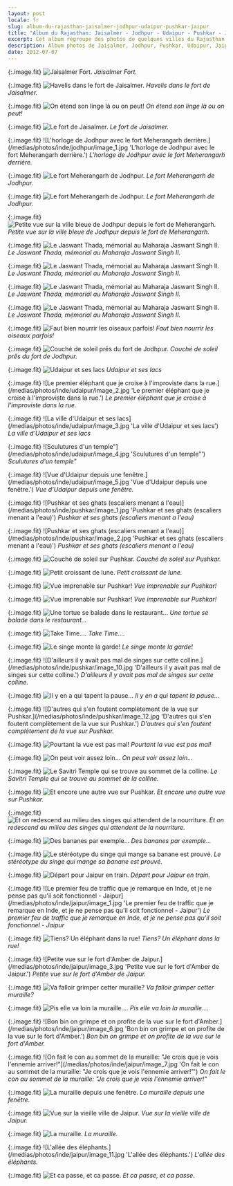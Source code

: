 ```yaml
---
layout: post
locale: fr
slug: album-du-rajasthan-jaisalmer-jodhpur-udaipur-pushkar-jaipur
title: "Album du Rajasthan: Jaisalmer - Jodhpur - Udaipur - Pushkar - Jaipur"
excerpt: Cet album regroupe des photos de quelques villes du Rajasthan.
description: Album photos de Jaisalmer, Jodhpur, Pushkar, Udaipur, Jaipur au Rajasthan en Inde.
date: 2012-07-07
---
```


{:.image.fit}
![Jaisalmer Fort.](/medias/photos/inde/jaisalmer/image_1.jpg 'Jaisalmer Fort.')
_Jaisalmer Fort._

{:.image.fit}
![Havelis dans le fort de Jaisalmer.](/medias/photos/inde/jaisalmer/image_2.jpg 'Havelis dans le fort de Jaisalmer.')
_Havelis dans le fort de Jaisalmer._

{:.image.fit}
![On &eacute;tend son linge l&agrave; ou on peut!](/medias/photos/inde/jaisalmer/image_3.jpg 'On &eacute;tend son linge l&agrave; ou on peut!')
_On &eacute;tend son linge l&agrave; ou on peut!_

{:.image.fit}
![Le fort de Jaisalmer.](/medias/photos/inde/jaisalmer/image_4.jpg 'Le fort de Jaisalmer.')
_Le fort de Jaisalmer._

{:.image.fit}
![L'horloge de Jodhpur avec le fort Meherangarh derri&egrave;re.](/medias/photos/inde/jodhpur/image_1.jpg 'L'horloge de Jodhpur avec le fort Meherangarh derri&egrave;re.')
_L'horloge de Jodhpur avec le fort Meherangarh derri&egrave;re._

{:.image.fit}
![Le fort Meherangarh de Jodhpur.](/medias/photos/inde/jodhpur/image_2.jpg 'Le fort Meherangarh de Jodhpur.')
_Le fort Meherangarh de Jodhpur._

{:.image.fit}
![Le fort Meherangarh de Jodhpur.](/medias/photos/inde/jodhpur/image_3.jpg 'Le fort Meherangarh de Jodhpur.')
_Le fort Meherangarh de Jodhpur._

{:.image.fit}
![Petite vue sur la ville bleue de Jodhpur depuis le fort de Meherangarh.](/medias/photos/inde/jodhpur/image_4.jpg 'Petite vue sur la ville bleue de Jodhpur depuis le fort de Meherangarh.')
_Petite vue sur la ville bleue de Jodhpur depuis le fort de Meherangarh._

{:.image.fit}
![Le Jaswant Thada, m&eacute;morial au Maharaja Jaswant Singh II.](/medias/photos/inde/jodhpur/image_5.jpg 'Le Jaswant Thada, m&eacute;morial au Maharaja Jaswant Singh II.')
_Le Jaswant Thada, m&eacute;morial au Maharaja Jaswant Singh II._

{:.image.fit}
![Le Jaswant Thada, m&eacute;morial au Maharaja Jaswant Singh II.](/medias/photos/inde/jodhpur/image_6.jpg 'Le Jaswant Thada, m&eacute;morial au Maharaja Jaswant Singh II.')
_Le Jaswant Thada, m&eacute;morial au Maharaja Jaswant Singh II._

{:.image.fit}
![Le Jaswant Thada, m&eacute;morial au Maharaja Jaswant Singh II.](/medias/photos/inde/jodhpur/image_7.jpg 'Le Jaswant Thada, m&eacute;morial au Maharaja Jaswant Singh II.')
_Le Jaswant Thada, m&eacute;morial au Maharaja Jaswant Singh II._

{:.image.fit}
![Le Jaswant Thada, m&eacute;morial au Maharaja Jaswant Singh II.](/medias/photos/inde/jodhpur/image_8.jpg 'Le Jaswant Thada, m&eacute;morial au Maharaja Jaswant Singh II.')
_Le Jaswant Thada, m&eacute;morial au Maharaja Jaswant Singh II._

{:.image.fit}
![Faut bien nourrir les oiseaux parfois!](/medias/photos/inde/jodhpur/image_9.jpg 'Faut bien nourrir les oiseaux parfois!')
_Faut bien nourrir les oiseaux parfois!_

{:.image.fit}
![Couch&eacute; de soleil pr&ecirc;s du fort de Jodhpur.](/medias/photos/inde/jodhpur/image_10.jpg 'Couch&eacute; de soleil pr&ecirc;s du fort de Jodhpur.')
_Couch&eacute; de soleil pr&ecirc;s du fort de Jodhpur._

{:.image.fit}
![Udaipur et ses lacs](/medias/photos/inde/udaipur/image_1.jpg 'Udaipur et ses lacs')
_Udaipur et ses lacs_

{:.image.fit}
![Le premier &eacute;l&eacute;phant que je croise &agrave; l'improviste dans la rue.](/medias/photos/inde/udaipur/image_2.jpg 'Le premier &eacute;l&eacute;phant que je croise &agrave; l'improviste dans la rue.')
_Le premier &eacute;l&eacute;phant que je croise &agrave; l'improviste dans la rue._

{:.image.fit}
![La ville d'Udaipur et ses lacs](/medias/photos/inde/udaipur/image_3.jpg 'La ville d'Udaipur et ses lacs')
_La ville d'Udaipur et ses lacs_

{:.image.fit}
![Sculutures d'un temple"](/medias/photos/inde/udaipur/image_4.jpg 'Sculutures d'un temple"')
_Sculutures d'un temple"_

{:.image.fit}
![Vue d'Udaipur depuis une fen&ecirc;tre.](/medias/photos/inde/udaipur/image_5.jpg 'Vue d'Udaipur depuis une fen&ecirc;tre.')
_Vue d'Udaipur depuis une fen&ecirc;tre._

{:.image.fit}
![Pushkar et ses ghats (escaliers menant a l'eau)](/medias/photos/inde/pushkar/image_1.jpg 'Pushkar et ses ghats (escaliers menant a l'eau)')
_Pushkar et ses ghats (escaliers menant a l'eau)_

{:.image.fit}
![Pushkar et ses ghats (escaliers menant a l'eau)](/medias/photos/inde/pushkar/image_2.jpg 'Pushkar et ses ghats (escaliers menant a l'eau)')
_Pushkar et ses ghats (escaliers menant a l'eau)_

{:.image.fit}
![Couch&eacute; de soleil sur Pushkar.](/medias/photos/inde/pushkar/image_3.jpg 'Couch&eacute; de soleil sur Pushkar.')
_Couch&eacute; de soleil sur Pushkar._

{:.image.fit}
![Petit croissant de lune.](/medias/photos/inde/pushkar/image_4.jpg 'Petit croissant de lune.')
_Petit croissant de lune._

{:.image.fit}
![Vue imprenable sur Pushkar!](/medias/photos/inde/pushkar/image_5.jpg 'Vue imprenable sur Pushkar!')
_Vue imprenable sur Pushkar!_

{:.image.fit}
![Vue imprenable sur Pushkar!](/medias/photos/inde/pushkar/image_6.jpg 'Vue imprenable sur Pushkar!')
_Vue imprenable sur Pushkar!_

{:.image.fit}
![Une tortue se balade dans le restaurant...](/medias/photos/inde/pushkar/image_7.jpg 'Une tortue se balade dans le restaurant...')
_Une tortue se balade dans le restaurant..._

{:.image.fit}
![Take Time....](/medias/photos/inde/pushkar/image_8.jpg 'Take Time....')
_Take Time...._

{:.image.fit}
![Le singe monte la garde!](/medias/photos/inde/pushkar/image_9.jpg 'Le singe monte la garde!')
_Le singe monte la garde!_

{:.image.fit}
![D'ailleurs il y avait pas mal de singes sur cette colline.](/medias/photos/inde/pushkar/image_10.jpg 'D'ailleurs il y avait pas mal de singes sur cette colline.')
_D'ailleurs il y avait pas mal de singes sur cette colline._

{:.image.fit}
![Il y en a qui tapent la pause...](/medias/photos/inde/pushkar/image_11.jpg 'Il y en a qui tapent la pause...')
_Il y en a qui tapent la pause..._

{:.image.fit}
![D'autres qui s'en foutent compl&egrave;tement de la vue sur Pushkar.](/medias/photos/inde/pushkar/image_12.jpg 'D'autres qui s'en foutent compl&egrave;tement de la vue sur Pushkar.')
_D'autres qui s'en foutent compl&egrave;tement de la vue sur Pushkar._

{:.image.fit}
![Pourtant la vue est pas mal!](/medias/photos/inde/pushkar/image_13.jpg 'Pourtant la vue est pas mal!')
_Pourtant la vue est pas mal!_

{:.image.fit}
![On peut voir assez loin...](/medias/photos/inde/pushkar/image_14.jpg 'On peut voir assez loin...')
_On peut voir assez loin..._

{:.image.fit}
![Le Savitri Temple qui se trouve au sommet de la colline.](/medias/photos/inde/pushkar/image_15.jpg 'Le Savitri Temple qui se trouve au sommet de la colline.')
_Le Savitri Temple qui se trouve au sommet de la colline._

{:.image.fit}
![Et encore une autre vue sur Pushkar.](/medias/photos/inde/pushkar/image_16.jpg 'Et encore une autre vue sur Pushkar.')
_Et encore une autre vue sur Pushkar._

{:.image.fit}
![Et on redescend au milieu des singes qui attendent de la nourriture.](/medias/photos/inde/pushkar/image_17.jpg 'Et on redescend au milieu des singes qui attendent de la nourriture.')
_Et on redescend au milieu des singes qui attendent de la nourriture._

{:.image.fit}
![Des bananes par exemple...](/medias/photos/inde/pushkar/image_18.jpg 'Des bananes par exemple...')
_Des bananes par exemple..._

{:.image.fit}
![Le st&eacute;r&eacute;otype du singe qui mange sa banane est prouv&eacute;.](/medias/photos/inde/pushkar/image_19.jpg 'Le st&eacute;r&eacute;otype du singe qui mange sa banane est prouv&eacute;.')
_Le st&eacute;r&eacute;otype du singe qui mange sa banane est prouv&eacute;._

{:.image.fit}
![D&eacute;part pour Jaipur en train.](/medias/photos/inde/pushkar/image_20.jpg 'D&eacute;part pour Jaipur en train.')
_D&eacute;part pour Jaipur en train._

{:.image.fit}
![Le premier feu de traffic que je remarque en Inde, et je ne pense pas qu'il soit fonctionnel - Jaipur](/medias/photos/inde/jaipur/image_1.jpg 'Le premier feu de traffic que je remarque en Inde, et je ne pense pas qu'il soit fonctionnel - Jaipur')
_Le premier feu de traffic que je remarque en Inde, et je ne pense pas qu'il soit fonctionnel - Jaipur_

{:.image.fit}
![Tiens? Un &eacute;l&eacute;phant dans la rue!](/medias/photos/inde/jaipur/image_2.jpg 'Tiens? Un &eacute;l&eacute;phant dans la rue!')
_Tiens? Un &eacute;l&eacute;phant dans la rue!_

{:.image.fit}
![Petite vue sur le fort d'Amber de Jaipur.](/medias/photos/inde/jaipur/image_3.jpg 'Petite vue sur le fort d'Amber de Jaipur.')
_Petite vue sur le fort d'Amber de Jaipur._

{:.image.fit}
![Va falloir grimper cetter muraille?](/medias/photos/inde/jaipur/image_4.jpg 'Va falloir grimper cetter muraille?')
_Va falloir grimper cetter muraille?_

{:.image.fit}
![Pis elle va loin la muraille....](/medias/photos/inde/jaipur/image_5.jpg 'Pis elle va loin la muraille....')
_Pis elle va loin la muraille...._

{:.image.fit}
![Bon bin on grimpe et on profite de la vue sur le fort d'Amber.](/medias/photos/inde/jaipur/image_6.jpg 'Bon bin on grimpe et on profite de la vue sur le fort d'Amber.')
_Bon bin on grimpe et on profite de la vue sur le fort d'Amber._

{:.image.fit}
![On fait le con au sommet de la muraille: &quot;Je crois que je vois l'ennemie arriver!&quot;](/medias/photos/inde/jaipur/image_7.jpg 'On fait le con au sommet de la muraille: &quot;Je crois que je vois l'ennemie arriver!&quot;')
_On fait le con au sommet de la muraille: &quot;Je crois que je vois l'ennemie arriver!&quot;_

{:.image.fit}
![La muraille depuis une fen&ecirc;tre.](/medias/photos/inde/jaipur/image_8.jpg 'La muraille depuis une fen&ecirc;tre.')
_La muraille depuis une fen&ecirc;tre._

{:.image.fit}
![Vue sur la vieille ville de Jaipur.](/medias/photos/inde/jaipur/image_9.jpg 'Vue sur la vieille ville de Jaipur.')
_Vue sur la vieille ville de Jaipur._

{:.image.fit}
![La muraille.](/medias/photos/inde/jaipur/image_10.jpg 'La muraille.')
_La muraille._

{:.image.fit}
![L'all&eacute;e des &eacute;l&eacute;phants.](/medias/photos/inde/jaipur/image_11.jpg 'L'all&eacute;e des &eacute;l&eacute;phants.')
_L'all&eacute;e des &eacute;l&eacute;phants._

{:.image.fit}
![Et ca passe, et ca passe.](/medias/photos/inde/jaipur/image_12.jpg 'Et ca passe, et ca passe.')
_Et ca passe, et ca passe._
